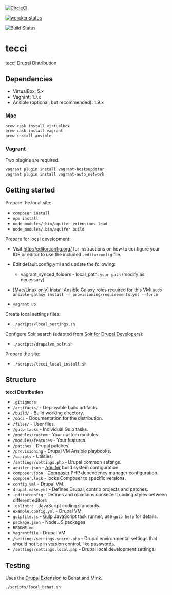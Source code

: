 [![CircleCI](https://circleci.com/gh/ManatiCR/tecci.svg?style=svg)](https://circleci.com/gh/ManatiCR/tecci)

[![wercker status](https://app.wercker.com/status/6c04bcd0836e6dcd45ae85b016781347/s/master "wercker status")](https://app.wercker.com/project/byKey/6c04bcd0836e6dcd45ae85b016781347)

[![Build Status](https://travis-ci.org/ManatiCR/tecci.svg?branch=master)](https://travis-ci.org/ManatiCR/tecci)

# tecci

tecci Drupal Distribution

## Dependencies

* VirtualBox: 5.x
* Vagrant: 1.7.x
* Ansible (optional, but recommended): 1.9.x

### Mac

```bash
brew cask install virtualbox
brew cask install vagrant
brew install ansible
```

### Vagrant

Two plugins are required.

```bash
vagrant plugin install vagrant-hostsupdater
vagrant plugin install vagrant-auto_network
```

## Getting started

Prepare the local site:

* `composer install`
* `npm install`
* `node_modules/.bin/aquifer extensions-load`
* `node_modules/.bin/aquifer build`

Prepare for local development:

* Visit http://editorconfig.org/ for instructions on how to configure your IDE or editor to use the included `.editorconfig` file.
* Edit default.config.yml and update the following:
    * vagrant_synced_folders - local_path: `your-path` (modify as necessary)
* [Mac/Linux only] Install Ansible Galaxy roles required for this VM: `sudo ansible-galaxy install -r provisioning/requirements.yml --force`

* `vagrant up`

Create local settings files:

* `./scripts/local_settings.sh`

Configure Solr search (adapted from
  [Solr for Drupal Developers](http://www.midwesternmac.com/blogs/jeff-geerling/solr-drupal-developers-part-3)):

* `./scripts/drupalvm_solr.sh`

Prepare the site:

* `./scripts/tecci_local_install.sh`

## Structure

**tecci Distribution**

* `.gitignore`
* `/artifacts/` - Deployable build artifacts.
* `/build/` - Build working directory.
* `/docs` - Documentation for the distribution.
* `/files/` - User files.
* `/gulp-tasks` - Individual Gulp tasks.
* `/modules/custom` - Your custom modules.
* `/modules/features` - Your features.
* `/patches` - Drupal patches.
* `/provisioning` - Drupal VM Ansible playbooks.
* `/scripts` - Utilities.
* `/settings/settings.php` - Drupal common settings.
* `aquifer.json` - [Aquifer](https://github.com/aquifer/aquifer) build system configuration.
* `composer.json` - [Composer](https://getcomposer.org) PHP dependency manager configuration.
* `composer.lock` - locks Composer to specific versions.
* `config.yml` - Drupal VM.
* `drupal.make.yml` - Defines Drupal, contrib projects and patches.
* `.editorconfig` - Defines and maintains consistent coding styles between different editors
* `.eslintrc` - JavaScript coding standards.
* `example.config.yml` - Drupal VM.
* `gulpfile.js` - [Gulp](http://gulpjs.com/) JavaScript task runner; use `gulp help` for details.
* `package.json` - Node.JS packages.
* `README.md`
* `Vagrantfile` - Drupal VM.
* `/settings/settings.secret.php` - Drupal environmental settings that should not be in version control, like passwords.
* `/settings/settings.local.php` - Drupal local development settings.

## Testing

Uses the [Drupal Extension](http://behat-drupal-extension.readthedocs.org/en/3.1/index.html) to Behat and Mink.

```bash
./scripts/local_behat.sh
```
